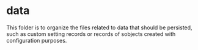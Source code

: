 # data
This folder is to organize the files related to data that should be persisted, such as custom setting records or records of sobjects created with configuration purposes.